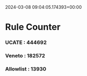 2024-03-08 09:04:05.174393+00:00
# Rule Counter 
 ### UCATE : 444692

 ### Veneto : 182572

 ### Allowlist : 13930